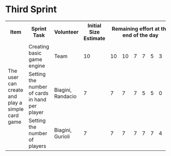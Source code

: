 # Third Sprint

<table>
<th>Item</th><th>Sprint Task</th><th>Volunteer</th><th>Initial Size Estimate</th><th colspan="7">Remaining effort at the end of the day</th>
<tr><td rowspan="3">The user can create and play a simple card game</td><td>Creating basic game engine</td><td>Team</td><td>10</td><td>10</td><td>10</td><td>7</td><td>7</td><td>5</td><td>3</td><td>0</td></tr>
<tr><td>Setting the number of cards in hand per player</td><td>Biagini, Randacio</td><td>7</td><td>7</td><td>7</td><td>7</td><td>5</td><td>5</td><td>0</td><td>0</td></tr>
<tr><td>Setting the number of players</td><td>Biagini, Gurioli</td><td>7</td><td>7</td><td>7</td><td>7</td><td>7</td><td>7</td><td>4</td><td>0</td></tr>
</table>
